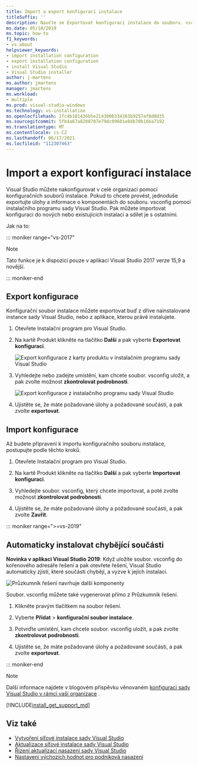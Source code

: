 ```yaml
---
title: Import a export konfigurací instalace
titleSuffix: ''
description: Naučte se Exportovat konfiguraci instalace do souboru. vsconfig, abyste mohli sdílet s ostatními a jak je naimportovat do klonování.
ms.date: 05/18/2019
ms.topic: how-to
f1_keywords:
- vs.about
helpviewer_keywords:
- import installation configuration
- export installation configuration
- install Visual Studio
- Visual Studio installer
author: j-martens
ms.author: jmartens
manager: jmartens
ms.workload:
- multiple
ms.prod: visual-studio-windows
ms.technology: vs-installation
ms.openlocfilehash: 1fc4b181436b5e214300b334163b9257af0d0d35
ms.sourcegitcommit: 5fb4a67a8208707e79dc09601e8db70b16ba7192
ms.translationtype: MT
ms.contentlocale: cs-CZ
ms.lasthandoff: 06/17/2021
ms.locfileid: "112307463"
---
```

# <a name="import-or-export-installation-configurations"></a>Import a export konfigurací instalace

Visual Studio můžete nakonfigurovat v celé organizaci pomocí konfiguračních souborů instalace. Pokud to chcete provést, jednoduše exportujte úlohy a informace o komponentách do souboru. vsconfig pomocí instalačního programu sady Visual Studio. Pak můžete importovat konfiguraci do nových nebo existujících instalací a sdílet je s ostatními.

Jak na to:

::: moniker range="vs-2017"

> [!NOTE]
> Tato funkce je k dispozici pouze v aplikaci Visual Studio 2017 verze 15,9 a novější.

::: moniker-end

## <a name="export-a-configuration"></a>Export konfigurace

Konfigurační soubor instalace můžete exportovat buď z dříve nainstalované instance sady Visual Studio, nebo z aplikace, kterou právě instalujete.

1. Otevřete Instalační program pro Visual Studio.

1. Na kartě Produkt klikněte na tlačítko **Další** a pak vyberte **Exportovat konfiguraci**.

   ![Export konfigurace z karty produktu v instalačním programu sady Visual Studio](../install/media/vs-2019/vs-installer-export-config.png)

1. Vyhledejte nebo zadejte umístění, kam chcete soubor. vsconfig uložit, a pak zvolte možnost **zkontrolovat podrobnosti**.

   ![Export konfigurace z instalačního programu sady Visual Studio](../install/media/vs-2019/export-configuration-confirmation.png)

1. Ujistěte se, že máte požadované úlohy a požadované součásti, a pak zvolte **exportovat**.

## <a name="import-a-configuration"></a>Import konfigurace

Až budete připraveni k importu konfiguračního souboru instalace, postupujte podle těchto kroků.

1. Otevřete Instalační program pro Visual Studio.

1. Na kartě Produkt klikněte na tlačítko **Další** a pak vyberte **Importovat konfiguraci**.

1. Vyhledejte soubor. vsconfig, který chcete importovat, a poté zvolte možnost **zkontrolovat podrobnosti**.

1. Ujistěte se, že máte požadované úlohy a požadované součásti, a pak zvolte **Zavřít**.

::: moniker range=">=vs-2019"

## <a name="automatically-install-missing-components"></a>Automaticky instalovat chybějící součásti

**Novinka v aplikaci Visual Studio 2019**: Když uložíte soubor. vsconfig do kořenového adresáře řešení a pak otevřete řešení, Visual Studio automaticky zjistí, které součásti chybějí, a vyzve k jejich instalaci.

![Průzkumník řešení navrhuje další komponenty](../install/media/vs-2019/solution-explorer-config-file.png)

Soubor. vsconfig můžete také vygenerovat přímo z Průzkumník řešení.

1. Klikněte pravým tlačítkem na soubor řešení.

1. Vyberte **Přidat** > **konfigurační soubor instalace**.

1. Potvrďte umístění, kam chcete soubor. vsconfig uložit, a pak zvolte **zkontrolovat podrobnosti**.

1. Ujistěte se, že máte požadované úlohy a požadované součásti, a pak zvolte **exportovat**.

::: moniker-end

> [!NOTE]
> Další informace najdete v blogovém příspěvku věnovaném [konfiguraci sady Visual Studio v rámci vaší organizace](https://devblogs.microsoft.com/setup/configure-visual-studio-across-your-organization-with-vsconfig/) .

[!INCLUDE[install_get_support_md](includes/install_get_support_md.md)]

## <a name="see-also"></a>Viz také

* [Vytvoření síťové instalace sady Visual Studio](create-a-network-installation-of-visual-studio.md)
* [Aktualizace síťové instalace sady Visual Studio](update-a-network-installation-of-visual-studio.md)
* [Řízení aktualizací nasazení sady Visual Studio](controlling-updates-to-visual-studio-deployments.md)
* [Nastavení výchozích hodnot pro podniková nasazení](set-defaults-for-enterprise-deployments.md)
